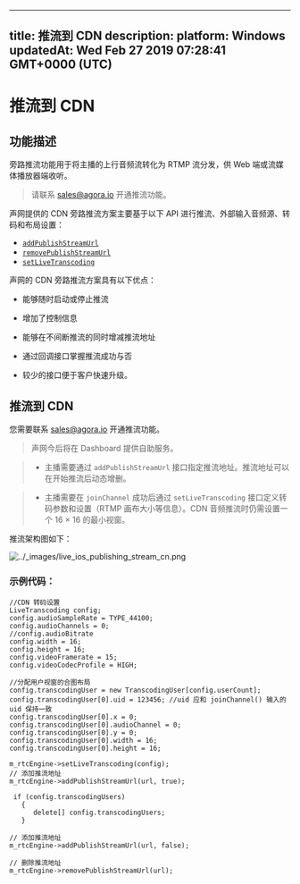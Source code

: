 
---
title: 推流到 CDN
description: 
platform: Windows
updatedAt: Wed Feb 27 2019 07:28:41 GMT+0000 (UTC)
---
# 推流到 CDN
## 功能描述

旁路推流功能用于将主播的上行音频流转化为 RTMP 流分发，供 Web 端或流媒体播放器端收听。

> 请联系 [sales@agora.io](mailto:sales@agora.io) 开通推流功能。


声网提供的 CDN 旁路推流方案主要基于以下 API 进行推流、外部输入音频源、转码和布局设置：

-   [`addPublishStreamUrl`](https://docs.agora.io/cn/Audio%20Broadcast/API%20Reference/cpp/classagora_1_1rtc_1_1_i_rtc_engine.html#a5d62a13bd8391af83fb4ce123450f839)
-   [`removePublishStreamUrl`](https://docs.agora.io/cn/Audio%20Broadcast/API%20Reference/cpp/classagora_1_1rtc_1_1_i_rtc_engine.html#a30e6c64cb616fbd78bedd8c516c320e7)
-   [`setLiveTranscoding`](https://docs.agora.io/cn/Audio%20Broadcast/API%20Reference/cpp/classagora_1_1rtc_1_1_i_rtc_engine.html#a0601e4671357dc1ec942cccc5a6a1dde)


声网的 CDN 旁路推流方案具有以下优点：

-   能够随时启动或停止推流

-   增加了控制信息

-   能够在不间断推流的同时增减推流地址

-   通过回调接口掌握推流成功与否

-   较少的接口便于客户快速升级。

## 推流到 CDN

您需要联系 [sales@agora.io](mailto:sales@agora.io) 开通推流功能。

> 声网今后将在 Dashboard 提供自助服务。

> -   主播需要通过 <code>addPublishStreamUrl</code> 接口指定推流地址。推流地址可以在开始推流后动态增删。

> -   主播需要在 <code>joinChannel</code> 成功后通过 <code>setLiveTranscoding</code> 接口定义转码参数和设置（RTMP 画布大小等信息）。CDN 音频推流时仍需设置一个 16 &times; 16 的最小视窗。


推流架构图如下：

<img alt="../_images/live_ios_publishing_stream_cn.png" src="https://web-cdn.agora.io/docs-files/cn/live_ios_publishing_stream_cn.png"/>



### 示例代码：

```
//CDN 转码设置
LiveTranscoding config;
config.audioSampleRate = TYPE_44100;
config.audioChannels = 0;
//config.audioBitrate
config.width = 16;
config.height = 16;
config.videoFramerate = 15;
config.videoCodecProfile = HIGH;

//分配用户视窗的合图布局
config.transcodingUser = new TranscodingUser[config.userCount];
config.transcodingUser[0].uid = 123456; //uid 应和 joinChannel() 输入的 uid 保持一致
config.transcodingUser[0].x = 0;
config.transcodingUser[0].audioChannel = 0;
config.transcodingUser[0].y = 0;
config.transcodingUser[0].width = 16;
config.transcodingUser[0].height = 16;

m_rtcEngine->setLiveTranscoding(config);
// 添加推流地址
m_rtcEngine->addPublishStreamUrl(url, true);

 if (config.transcodingUsers)
   {
      delete[] config.transcodingUsers;
   }
```

```
// 添加推流地址
m_rtcEngine->addPublishStreamUrl(url, false);
```

```
// 删除推流地址
m_rtcEngine->removePublishStreamUrl(url);
```
